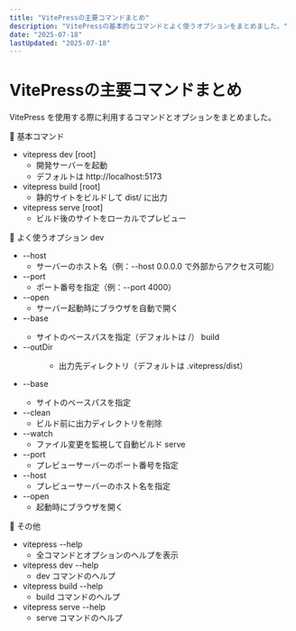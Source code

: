 ```yaml
---
title: "VitePressの主要コマンドまとめ"
description: "VitePressの基本的なコマンドとよく使うオプションをまとめました。"
date: "2025-07-18"
lastUpdated: "2025-07-18"
---
```


# VitePressの主要コマンドまとめ

VitePress を使用する際に利用するコマンドとオプションをまとめました。

🌟 基本コマンド
* vitepress dev [root]
    * 開発サーバーを起動
    * デフォルトは http://localhost:5173
* vitepress build [root]
    * 静的サイトをビルドして dist/ に出力
* vitepress serve [root]
    * ビルド後のサイトをローカルでプレビュー

🌟 よく使うオプション
dev
* --host
    * サーバーのホスト名（例：--host 0.0.0.0 で外部からアクセス可能）
* --port
    * ポート番号を指定（例：--port 4000）
* --open
    * サーバー起動時にブラウザを自動で開く
* --base <path>
    * サイトのベースパスを指定（デフォルトは /）
build
* --outDir <dir>
    * 出力先ディレクトリ（デフォルトは .vitepress/dist）
* --base <path>
    * サイトのベースパスを指定
* --clean
    * ビルド前に出力ディレクトリを削除
* --watch
    * ファイル変更を監視して自動ビルド
serve
* --port
    * プレビューサーバーのポート番号を指定
* --host
    * プレビューサーバーのホスト名を指定
* --open
    * 起動時にブラウザを開く

🌟 その他
* vitepress --help
    * 全コマンドとオプションのヘルプを表示
* vitepress dev --help
    * dev コマンドのヘルプ
* vitepress build --help
    * build コマンドのヘルプ
* vitepress serve --help
    * serve コマンドのヘルプ
